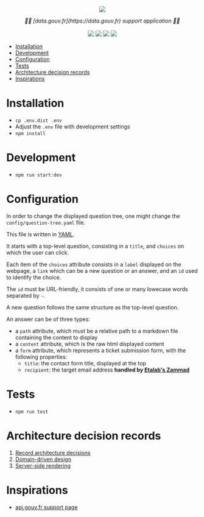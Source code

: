 <p align="center">
    <img src="https://user-images.githubusercontent.com/60264344/134811323-0ab7db31-c29b-46b2-9c41-a61e8ef8ffff.png">  
</p>
<p align="center">
    <i>💁‍♂️  [data.gouv.fr](https://data.gouv.fr) support application 💁‍♂️</i>
    <br>
    <br>
    <img src="https://img.shields.io/github/issues/etalab/support.data.gouv.fr">
    <img src="https://img.shields.io/github/issues-closed/etalab/support.data.gouv.fr">
    <img src="https://img.shields.io/github/contributors/etalab/support.data.gouv.fr">
    <img src="https://img.shields.io/github/license/etalab/support.data.gouv.fr">
</p>

- [Installation](#installation)
- [Development](#development)
- [Configuration](#configuration)
- [Tests](#tests)
- [Architecture decision records](#architecture-decision-records)
- [Inspirations](#inspirations)

# Installation

- `cp .env.dist .env`
- Adjust the `.env` file with development settings
- `npm install`

# Development

- `npm run start:dev`

# Configuration

In order to change the displayed question tree, one might change the `config/question-tree.yaml` file.

This file is written in [YAML](https://fr.wikipedia.org/wiki/YAML#:~:text=YAML%2C%20acronyme%20de%20Yet%20Another,de%20donn%C3%A9es%20par%20s%C3%A9rialisation%20Unicode.).

It starts with a top-level question, consisting in a `title`, and `choices` on which the user can click.

Each item of the `choices` attribute consists in a `label` displayed on the webpage, a `link` which can be a new question or an answer, and an `id` used to identify the choice.

The `id` must be URL-friendly, it consists of one or many lowecase words separated by `-`.

A new question follows the same structure as the top-level question.

An answer can be of three types:

- a `path` attribute, which must be a relative path to a markdown file containing the content to display
- a `content` attribute, which is the raw html displayed content
- a `form` attribute, which represents a ticket submission form, with the following properties:
  - `title`: the contact form title, displayed at the top
  - `recipient`: the target email address **handled by [Etalab's Zammad](https://support.etalab.gouv.fr)**

# Tests

- `npm run test`

# Architecture decision records

1.  [Record architecture decisions](./doc/adr/0001-record-architecture-decisions.md)
2.  [Domain-driven design](./doc/adr/0002-domain-driven-design.md)
3.  [Server-side rendering](./doc/adr/0003-server-side-rendering.md)

# Inspirations

- [api.gouv.fr support page](https://api.gouv.fr/parcours-client)
